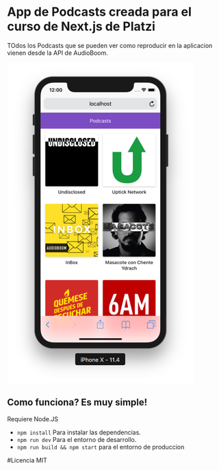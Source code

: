 # App de Podcasts creada para el curso de Next.js de Platzi
TOdos los Podcasts que se pueden ver como reproducir en la aplicacion vienen desde la API de AudioBoom.

![](./.readme-static/captura.png)



## Como funciona? Es muy simple!

Requiere Node.JS

* `npm install` Para instalar las dependencias.
* `npm run dev` Para el entorno de desarrollo.
* `npm run build && npm start` para el entorno de produccion

#Licencia MIT
